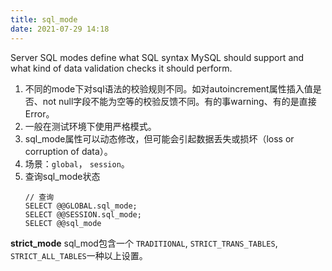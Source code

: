 ```yaml
---
title: sql_mode
date: 2021-07-29 14:18
---
```


Server SQL modes define what SQL syntax MySQL should support and what kind of data validation checks it should perform.

  1. 不同的mode下对sql语法的校验规则不同。如对autoincrement属性插入值是否、not null字段不能为空等的校验反馈不同。有的事warning、有的是直接Error。
  2. 一般在测试环境下使用严格模式。
  3. sql_mode属性可以动态修改，但可能会引起数据丢失或损坏（loss or corruption of data）。
  4. 场景：`global`， `session`。
  5. 查询sql_mode状态 
       ```mysql
       // 查询
       SELECT @@GLOBAL.sql_mode;
       SELECT @@SESSION.sql_mode;
       SELECT @@sql_mode
       ```
  **strict_mode** 
  sql_mod包含一个 `TRADITIONAL`, `STRICT_TRANS_TABLES`, `STRICT_ALL_TABLES`一种以上设置。

